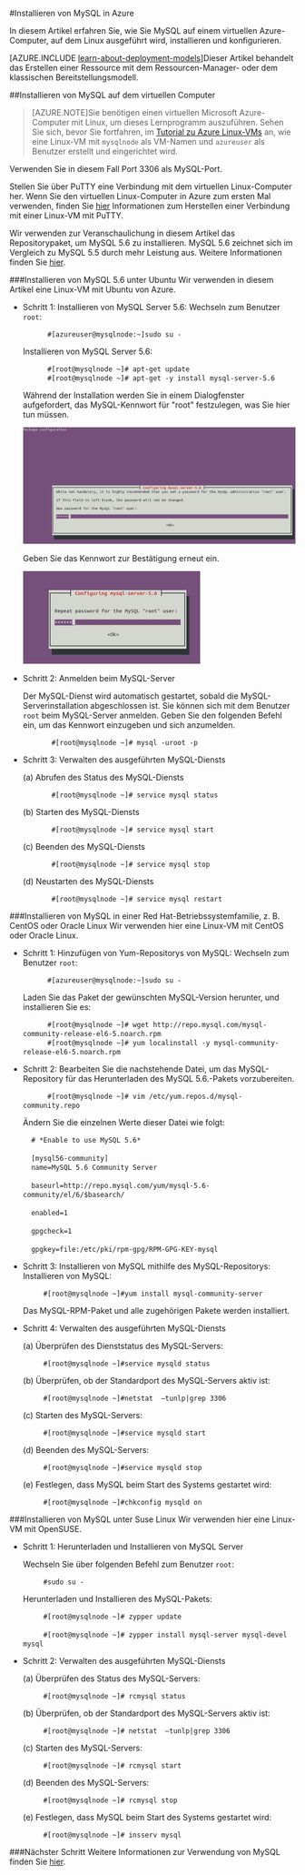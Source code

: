 <properties
	pageTitle="Einrichten von MySQL auf einem virtuellen Linux-Computer | Microsoft Azure"
	description="Erfahren Sie, wie Sie den MySQL-Stack auf einem virtuellen Linux-Computer (Betriebssystem der Ubuntu- oder RedHat-Familie) in Azure installieren."
	services="virtual-machines"
	documentationCenter=""
	authors="SuperScottz"
	manager="timlt"
	editor=""
	tags="azure-resource-manager,azure-service-management"/>

<tags
	ms.service="virtual-machines"
	ms.workload="infrastructure-services"
	ms.tgt_pltfrm="vm-linux"
	ms.devlang="na"
	ms.topic="article"
	ms.date="08/10/2015"
	ms.author="mingzhan"/>


#Installieren von MySQL in Azure


In diesem Artikel erfahren Sie, wie Sie MySQL auf einem virtuellen Azure-Computer, auf dem Linux ausgeführt wird, installieren und konfigurieren.

[AZURE.INCLUDE [learn-about-deployment-models](../../includes/learn-about-deployment-models-include.md)]Dieser Artikel behandelt das Erstellen einer Ressource mit dem Ressourcen-Manager- oder dem klassischen Bereitstellungsmodell.



##Installieren von MySQL auf dem virtuellen Computer

> [AZURE.NOTE]Sie benötigen einen virtuellen Microsoft Azure-Computer mit Linux, um dieses Lernprogramm auszuführen. Sehen Sie sich, bevor Sie fortfahren, im [Tutorial zu Azure Linux-VMs](virtual-machines-linux-tutorial.md) an, wie eine Linux-VM mit `mysqlnode` als VM-Namen und `azureuser` als Benutzer erstellt und eingerichtet wird.

Verwenden Sie in diesem Fall Port 3306 als MySQL-Port.

Stellen Sie über PuTTY eine Verbindung mit dem virtuellen Linux-Computer her. Wenn Sie den virtuellen Linux-Computer in Azure zum ersten Mal verwenden, finden Sie [hier](virtual-machines-linux-use-ssh-key.md) Informationen zum Herstellen einer Verbindung mit einer Linux-VM mit PuTTY.

Wir verwenden zur Veranschaulichung in diesem Artikel das Repositorypaket, um MySQL 5.6 zu installieren. MySQL 5.6 zeichnet sich im Vergleich zu MySQL 5.5 durch mehr Leistung aus. Weitere Informationen finden Sie [hier](http://www.mysqlperformanceblog.com/2013/02/18/is-mysql-5-6-slower-than-mysql-5-5/).


###Installieren von MySQL 5.6 unter Ubuntu
Wir verwenden in diesem Artikel eine Linux-VM mit Ubuntu von Azure.

- Schritt 1: Installieren von MySQL Server 5.6: Wechseln zum Benutzer `root`:

            #[azureuser@mysqlnode:~]sudo su -

    Installieren von MySQL Server 5.6:

            #[root@mysqlnode ~]# apt-get update
            #[root@mysqlnode ~]# apt-get -y install mysql-server-5.6

    Während der Installation werden Sie in einem Dialogfenster aufgefordert, das MySQL-Kennwort für "root" festzulegen, was Sie hier tun müssen.

    ![image](./media/virtual-machines-linux-install-mysql/virtual-machines-linux-install-mysql-p1.png)


    Geben Sie das Kennwort zur Bestätigung erneut ein.

    ![image](./media/virtual-machines-linux-install-mysql/virtual-machines-linux-install-mysql-p2.png)

- Schritt 2: Anmelden beim MySQL-Server

    Der MySQL-Dienst wird automatisch gestartet, sobald die MySQL-Serverinstallation abgeschlossen ist. Sie können sich mit dem Benutzer `root` beim MySQL-Server anmelden. Geben Sie den folgenden Befehl ein, um das Kennwort einzugeben und sich anzumelden.

             #[root@mysqlnode ~]# mysql -uroot -p

- Schritt 3: Verwalten des ausgeführten MySQL-Diensts

    (a) Abrufen des Status des MySQL-Diensts

             #[root@mysqlnode ~]# service mysql status

    (b) Starten des MySQL-Diensts

             #[root@mysqlnode ~]# service mysql start

    (c) Beenden des MySQL-Diensts

             #[root@mysqlnode ~]# service mysql stop

    (d) Neustarten des MySQL-Diensts

             #[root@mysqlnode ~]# service mysql restart


###Installieren von MySQL in einer Red Hat-Betriebssystemfamilie, z. B. CentOS oder Oracle Linux
Wir verwenden hier eine Linux-VM mit CentOS oder Oracle Linux.

- Schritt 1: Hinzufügen von Yum-Repositorys von MySQL: Wechseln zum Benutzer `root`:

            #[azureuser@mysqlnode:~]sudo su -

    Laden Sie das Paket der gewünschten MySQL-Version herunter, und installieren Sie es:

            #[root@mysqlnode ~]# wget http://repo.mysql.com/mysql-community-release-el6-5.noarch.rpm
            #[root@mysqlnode ~]# yum localinstall -y mysql-community-release-el6-5.noarch.rpm

- Schritt 2: Bearbeiten Sie die nachstehende Datei, um das MySQL-Repository für das Herunterladen des MySQL 5.6.-Pakets vorzubereiten.

            #[root@mysqlnode ~]# vim /etc/yum.repos.d/mysql-community.repo

    Ändern Sie die einzelnen Werte dieser Datei wie folgt:

        # *Enable to use MySQL 5.6*

        [mysql56-community]
        name=MySQL 5.6 Community Server

        baseurl=http://repo.mysql.com/yum/mysql-5.6-community/el/6/$basearch/

        enabled=1

        gpgcheck=1

        gpgkey=file:/etc/pki/rpm-gpg/RPM-GPG-KEY-mysql

- Schritt 3: Installieren von MySQL mithilfe des MySQL-Repositorys: Installieren von MySQL:

           #[root@mysqlnode ~]#yum install mysql-community-server

    Das MySQL-RPM-Paket und alle zugehörigen Pakete werden installiert.

- Schritt 4: Verwalten des ausgeführten MySQL-Diensts

    (a) Überprüfen des Dienststatus des MySQL-Servers:

           #[root@mysqlnode ~]#service mysqld status

    (b) Überprüfen, ob der Standardport des MySQL-Servers aktiv ist:

           #[root@mysqlnode ~]#netstat  –tunlp|grep 3306


    (c) Starten des MySQL-Servers:

           #[root@mysqlnode ~]#service mysqld start

    (d) Beenden des MySQL-Servers:

           #[root@mysqlnode ~]#service mysqld stop

    (e) Festlegen, dass MySQL beim Start des Systems gestartet wird:

           #[root@mysqlnode ~]#chkconfig mysqld on


###Installieren von MySQL unter Suse Linux
Wir verwenden hier eine Linux-VM mit OpenSUSE.

- Schritt 1: Herunterladen und Installieren von MySQL Server

    Wechseln Sie über folgenden Befehl zum Benutzer `root`:

           #sudo su -

    Herunterladen und Installieren des MySQL-Pakets:

           #[root@mysqlnode ~]# zypper update

           #[root@mysqlnode ~]# zypper install mysql-server mysql-devel mysql

- Schritt 2: Verwalten des ausgeführten MySQL-Diensts

    (a) Überprüfen des Status des MySQL-Servers:

           #[root@mysqlnode ~]# rcmysql status

    (b) Überprüfen, ob der Standardport des MySQL-Servers aktiv ist:

           #[root@mysqlnode ~]# netstat  –tunlp|grep 3306


    (c) Starten des MySQL-Servers:

           #[root@mysqlnode ~]# rcmysql start

    (d) Beenden des MySQL-Servers:

           #[root@mysqlnode ~]# rcmysql stop

    (e) Festlegen, dass MySQL beim Start des Systems gestartet wird:

           #[root@mysqlnode ~]# insserv mysql

###Nächster Schritt
Weitere Informationen zur Verwendung von MySQL finden Sie [hier](https://www.mysql.com/).

<!---HONumber=Sept15_HO4-->